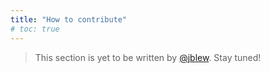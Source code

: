 ```yaml
---
title: "How to contribute"
# toc: true
---
```


> This section is yet to be written  by [@jblew](https://steemit.com/@jblew). Stay tuned!
